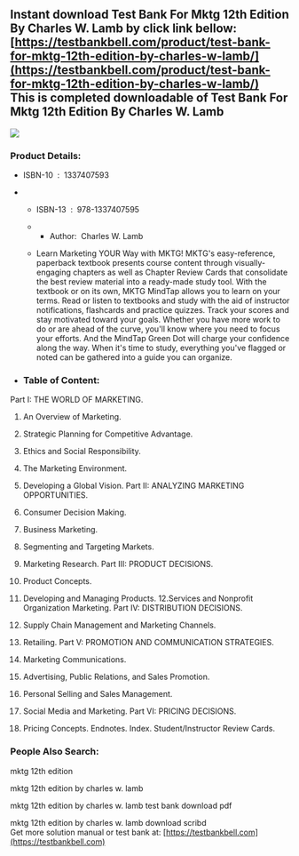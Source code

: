 Instant download **Test Bank For Mktg 12th Edition By Charles W. Lamb** by click link bellow:  
[https://testbankbell.com/product/test-bank-for-mktg-12th-edition-by-charles-w-lamb/](https://testbankbell.com/product/test-bank-for-mktg-12th-edition-by-charles-w-lamb/)  
This is completed downloadable of Test Bank For Mktg 12th Edition By Charles W. Lamb
------------------------------------------------------------------------------------


![](https://testbankbell.com/wp-content/uploads/2023/05/Test-Bank-For-Mktg-12th-Edition-By-Charles-W.-Lamb-555x600-1.jpg)
### Product Details:


* ISBN-10 ‏ : ‎ 1337407593
* * ISBN-13 ‏ : ‎ 978-1337407595
  * * Author:  Charles W. Lamb
   
  * Learn Marketing YOUR Way with MKTG! MKTG's easy-reference, paperback textbook presents course content through visually-engaging chapters as well as Chapter Review Cards that consolidate the best review material into a ready-made study tool. With the textbook or on its own, MKTG MindTap allows you to learn on your terms. Read or listen to textbooks and study with the aid of instructor notifications, flashcards and practice quizzes. Track your scores and stay motivated toward your goals. Whether you have more work to do or are ahead of the curve, you'll know where you need to focus your efforts. And the MindTap Green Dot will charge your confidence along the way. When it's time to study, everything you've flagged or noted can be gathered into a guide you can organize.
 
* ### Table of Content:

Part I: THE WORLD OF MARKETING.


1. An Overview of Marketing.

2. Strategic Planning for Competitive Advantage.

3. Ethics and Social Responsibility.

4. The Marketing Environment.

5. Developing a Global Vision. Part II: ANALYZING MARKETING OPPORTUNITIES.

6. Consumer Decision Making.

7. Business Marketing.

8. Segmenting and Targeting Markets.

9. Marketing Research. Part III: PRODUCT DECISIONS.

10. Product Concepts.

11. Developing and Managing Products. 12.Services and Nonprofit Organization Marketing. Part IV: DISTRIBUTION DECISIONS.

13. Supply Chain Management and Marketing Channels.

14. Retailing. Part V: PROMOTION AND COMMUNICATION STRATEGIES.

15. Marketing Communications.

16. Advertising, Public Relations, and Sales Promotion.

17. Personal Selling and Sales Management.

18. Social Media and Marketing. Part VI: PRICING DECISIONS.

19. Pricing Concepts. Endnotes. Index. Student/Instructor Review Cards.


 ### People Also Search:


 mktg 12th edition

 mktg 12th edition by charles w. lamb

 mktg 12th edition by charles w. lamb test bank download pdf

 mktg 12th edition by charles w. lamb download scribd  
  Get more solution manual or test bank at: [https://testbankbell.com](https://testbankbell.com)
